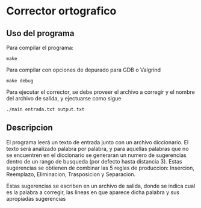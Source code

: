 # Corrector ortografico

## Uso del programa
Para compilar el programa:
```
make
```
Para compilar con opciones de depurado para GDB o Valgrind
```
make debug
```

Para ejecutar el corrector, se debe proveer el archivo a corregir y el nombre
del archivo de salida, y ejectuarse como sigue
```
./main entrada.txt output.txt
```

## Descripcion
El programa leerá un texto de entrada junto con un archivo diccionario. El texto
será analizado palabra por palabra, y para aquellas palabras que no se
encuentren en el diccionario se generaran un numero de sugerencias dentro de un
rango de busqueda (por defecto hasta distancia 3). Estas sugerencias se obtienen
de combinar las 5 reglas de produccion: Insercion, Reemplazo, Eliminacion,
Trasposicion y Separacion.

Estas sugerencias se escriben en un archivo de salida, donde se indica cual es
la palabra a corregir, las lineas en que aparece dicha palabra y sus apropiadas
sugerencias
